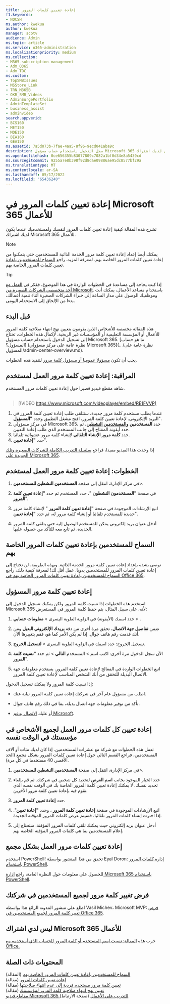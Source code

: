 ```yaml
---
title: إعادة تعيين كلمات المرور
f1.keywords:
- NOCSH
ms.author: kwekua
author: kwekua
manager: scotv
audience: Admin
ms.topic: article
ms.service: o365-administration
ms.localizationpriority: medium
ms.collection:
- M365-subscription-management
- Adm_O365
- Adm_TOC
ms.custom:
- TopSMBIssues
- MSStore_Link
- TRN_M365B
- OKR_SMB_Videos
- AdminSurgePortfolio
- AdminTemplateSet
- business_assist
- adminvideo
search.appverid:
- BCS160
- MET150
- MOE150
- BEA160
- GEA150
ms.assetid: 7a5d073b-7fae-4aa5-8f96-9ecd041aba9c
description: سجل الدخول باستخدام حساب مسؤول Microsoft 365 لإعادة تعيين كلمات المرور للمستخدمين عندما يكون لديك اشتراك Microsoft 365 للأعمال.
ms.openlocfilehash: 0ce656355b83077809c7082a1bf0d34e8a5439cd
ms.sourcegitcommit: 9255a7e8b398f92d8dae09886ae95dc8577bf29a
ms.translationtype: MT
ms.contentlocale: ar-SA
ms.lasthandoff: 05/17/2022
ms.locfileid: "65436240"
---
```

# <a name="reset-passwords-in-microsoft-365-for-business"></a>إعادة تعيين كلمات المرور في Microsoft 365 للأعمال

تشرح هذه المقالة كيفية إعادة تعيين كلمات المرور لنفسك ولمستخدميك عندما يكون لديك اشتراك Microsoft 365 للأعمال.

> [!NOTE]
> يمكنك أيضا إعداد إعادة تعيين كلمة مرور الخدمة الذاتية للمستخدمين حتى يتمكنوا من إعادة تعيين كلمات المرور الخاصة بهم. لمعرفة المزيد، راجع [السماح للمستخدمين بإعادة تعيين كلمات المرور الخاصة بهم](let-users-reset-passwords.md).

> [!TIP]
> إذا كنت بحاجة إلى مساعدة في الخطوات الواردة في هذا الموضوع، ففكر في [العمل مع أحد متخصصي الشركات الصغيرة من Microsoft](https://go.microsoft.com/fwlink/?linkid=2186871). باستخدام مساعد الأعمال، يمكنك أنت وموظفيك الوصول على مدار الساعة إلى خبراء الشركات الصغيرة أثناء تنمية أعمالك، بدءا من الإلحاق إلى الاستخدام اليومي.

## <a name="before-you-begin"></a>قبل البدء

هذه المقالة مخصصة للأشخاص الذين يقومون بتعيين نهج انتهاء صلاحية كلمة المرور للأعمال أو المؤسسة التعليمية أو المؤسسات غير الربحية. لإكمال هذه الخطوات، تحتاج إلى تسجيل الدخول باستخدام حساب مسؤول Microsoft 365. [ما هو حساب المسؤول؟] (نظرة عامة على مركز مسؤولي Microsoft 365](.. /نظرة عامة على المسؤول/admin-center-overview.md).

يجب أن تكون [مسؤولا عموميا أو مسؤول كلمة مرور](about-admin-roles.md) لتنفيذ هذه الخطوات.

## <a name="watch-reset-a-business-password-for-a-user"></a>المراقبة: إعادة تعيين كلمة مرور العمل لمستخدم

شاهد مقطع فيديو قصيرا حول إعادة تعيين كلمات مرور المستخدم.<br><br>

> [!VIDEO https://www.microsoft.com/videoplayer/embed/RE1FVVP]

1. عندما يطلب مستخدم كلمة مرور جديدة، ستتلقى طلب إعادة تعيين كلمة المرور في البريد الإلكتروني. لإعادة تعيين كلمة المرور، افتح مشغل التطبيق وحدد **"المسؤول**".
1. في مركز مسؤولي Microsoft 365، حدد **المستخدمين** <a href="https://go.microsoft.com/fwlink/p/?linkid=834822" target="_blank">**والمستخدمين النشطين**</a>، ثم حدد أيقونة المفتاح إلى جانب المستخدم الذي طلب إعادة التعيين.
1. حدد **كلمة مرور الإنشاء التلقائي** لإنشاء كلمة مرور عشوائية تلقائيا.
1. حدد **"إعادة تعيين**".

إذا وجدت هذا الفيديو مفيدا، فراجع [سلسلة التدريب الكاملة للشركات الصغيرة وتلك الجديدة على Microsoft 365](../../business-video/index.yml).
  
## <a name="steps-reset-a-business-password-for-a-user"></a>الخطوات: إعادة تعيين كلمة مرور العمل لمستخدم

1. في مركز الإدارة، انتقل إلى صفحة **المستخدمين النشطين للمستخدمين**\>.<a href="https://go.microsoft.com/fwlink/p/?linkid=834822" target="_blank"></a>

2. في صفحة **"المستخدمون النشطون** "، حدد المستخدم ثم حدد **"إعادة تعيين كلمة المرور**".

3. اتبع الإرشادات الموجودة في صفحة **"إعادة تعيين كلمة المرور** " لإنشاء كلمة مرور جديدة للمستخدم تلقائيا أو إنشاء كلمة مرور له، ثم حدد **"إعادة تعيين**".  

4. أدخل عنوان بريد إلكتروني يمكن للمستخدم الوصول إليه حتى يتلقى كلمة المرور الجديدة، ثم تابع معه للتأكد من حصوله عليها.

## <a name="let-users-reset-their-own-passwords"></a>السماح للمستخدمين بإعادة تعيين كلمات المرور الخاصة بهم

نوصي بشدة بإعداد إعادة تعيين كلمة مرور الخدمة الذاتية. وبهذه الطريقة، لن تحتاج إلى إعادة تعيين كلمات المرور للمستخدمين يدويا. عمل أقل لك! لمعرفة كيفية ذلك، راجع [السماح للمستخدمين بإعادة تعيين كلمات المرور الخاصة بهم في Office 365](let-users-reset-passwords.md).

## <a name="reset-my-admin-password"></a>إعادة تعيين كلمة مرور المسؤول

استخدم هذه الخطوات إذا نسيت كلمة المرور ولكن يمكنك تسجيل الدخول إلى Microsoft 365 لأنه، على سبيل المثال، يتم حفظ كلمة المرور في المستعرض:

1. حدد اسمك (الأيقونة) في الزاوية العلوية اليسرى > **معلومات حسابي** > .

2. ضمن **تفاصيل جهة الاتصال**، تحقق مرة أخرى من دقة **بريدك الإلكتروني البديل** ومن أنك قدمت رقم هاتف جوال. إذا لم يكن الأمر كما هو، فقم بتغييرها الآن.

3. تسجيل الخروج: حدد اسمك في الزاوية العلوية اليسرى \> **لتسجيل الخروج**.

4. الآن سجل الدخول مرة أخرى: اكتب اسم \> المستخدم **التالي** \> ثم حدد **"نسيت كلمة المرور**".

5. اتبع الخطوات الواردة في المعالج لإعادة تعيين كلمة المرور. يستخدم معلومات جهة الاتصال البديلة للتحقق من أنك الشخص المناسب لإعادة تعيين كلمة المرور.

إذا نسيت كلمة المرور ولا يمكنك تسجيل الدخول:

- اطلب من مسؤول عام آخر في شركتك إعادة تعيين كلمة المرور نيابة عنك.

- تأكد من توفير معلومات جهة اتصال بديلة، بما في ذلك رقم هاتف جوال.

- أو عليك [الاتصال بدعم Microsoft](../../business-video/get-help-support.md).

## <a name="reset-all-business-passwords-for-everyone-in-your-organization-at-the-same-time"></a>إعادة تعيين كل كلمات مرور العمل لجميع الأشخاص في مؤسستك في الوقت نفسه
<a name="bkmk_forgot"> </a>

تعمل هذه الخطوات مع شركة مع عشرات المستخدمين. إذا كان لديك مئات أو آلاف المستخدمين، فراجع القسم التالي حول إعادة تعيين كلمات المرور بشكل مجمع (الحد الأقصى 40 مستخدما في كل مرة).
  
1. في مركز الإدارة، انتقل إلى صفحة **المستخدمين النشطين للمستخدمين**\>.<a href="https://go.microsoft.com/fwlink/p/?linkid=834822" target="_blank"></a>

2. حدد الخيار الموجود بجانب **اسم العرض** لتحديد كل شخص في شركتك. ثم قم بإلغاء تحديد نفسك. لا يمكنك إعادة تعيين كلمة المرور الخاصة بك في الوقت نفسه الذي تقوم فيه بإعادة تعيين كلمة مرور الآخرين.

3. حدد **إعادة تعيين كلمة المرور**.

4. اتبع الإرشادات الموجودة في صفحة **إعادة تعيين كلمة المرور** ، وحدد **"إعادة تعيين**".  إذا اخترت إنشاء كلمات المرور تلقائيا، فسيتم عرض كلمات المرور المؤقتة الجديدة.

5. أدخل عنوان بريد إلكتروني حيث يمكنك تلقي كلمات المرور المؤقتة. ستحتاج إلى إعلام المستخدمين بما هي كلمات المرور المؤقتة الخاصة بهم.
  
## <a name="reset-business-passwords-in-bulk"></a>إعادة تعيين كلمات مرور العمل بشكل مجمع
<a name="bkmk_forgot"> </a>

استخدم PowerShell! تحقق من هذا المنشور بواسطة Eyal Doron: [إدارة كلمات المرور باستخدام PowerShell](https://go.microsoft.com/fwlink/?linkid=853696).
  
<!-- Here's a related article: [Set the passwords for multiple user accounts](/office365/enterprise/powershell/manage-office-365-with-office-365-powershell). -->
  
للحصول على معلومات حول النظرة العامة، راجع [إدارة Microsoft 365 باستخدام PowerShell](../../enterprise/manage-microsoft-365-with-microsoft-365-powershell.md).
  
## <a name="force-a-password-change-for-all-users-in-your-business"></a>فرض تغيير كلمة مرور لجميع المستخدمين في شركتك

اطلع على منشور المدونة الرائع هذا بواسطة Vasil Michev، Microsoft MVP: [فرض تغيير كلمة المرور لجميع المستخدمين في Office 365](https://go.microsoft.com/fwlink/?linkid=853693).
  
## <a name="i-dont-have-a-microsoft-365-for-business-subscription"></a>ليس لدي اشتراك Microsoft 365 للأعمال

جرب هذه [المقالة: نسيت اسم المستخدم أو كلمة المرور للحساب الذي أستخدمه مع Office.](https://support.microsoft.com/office/eba0b4a2-c0ae-472c-99f6-bc63ee2425a8?wt.mc_id=SCL_reset-passwords_AdmHlp)
  
## <a name="related-content"></a>المحتويات ذات الصلة
  
[السماح للمستخدمين بإعادة تعيين كلمات المرور الخاصة بهم](../add-users/let-users-reset-passwords.md) (المقالة)\
[إعادة تعيين كلمات المرور](../add-users/reset-passwords.md) (مقالة)\
[تعيين كلمة مرور مستخدم فردية إلى عدم انتهاء صلاحيتها](set-password-to-never-expire.md) (مقالة)\
[تعيين نهج انتهاء صلاحية كلمة المرور لمؤسستك](../manage/set-password-expiration-policy.md) (مقالة)\
[مقاطع فيديو Microsoft 365 للتدريب على الأعمال](../../business-video/index.yml) (صفحة الارتباط)
